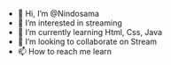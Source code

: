 - 👋 Hi, I’m @Nindosama
- 👀 I’m interested in streaming
- 🌱 I’m currently learning Html, Css, Java
- 💞️ I’m looking to collaborate on Stream
- 📫 How to reach me learn

<!---
Nindosama/Nindosama is a ✨ special ✨ repository because its `README.md` (this file) appears on your GitHub profile.
You can click the Preview link to take a look at your changes.
--->
